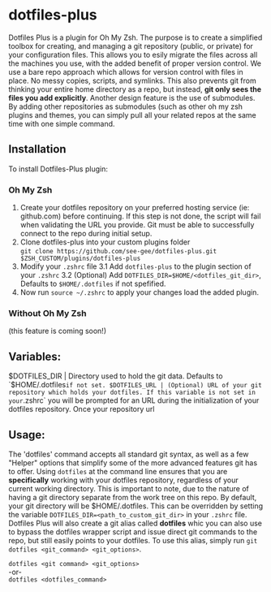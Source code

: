 # dotfiles-plus
Dotfiles Plus is a plugin for Oh My Zsh. The purpose is to create a simplified toolbox for creating, and managing a git repository (public, or private) for your configuration files. This allows you to esily migrate the files across all the machines you use, with the added benefit of proper version control. We use a bare repo approach which allows for version control with files in place. No messy copies, scripts, and symlinks. This also prevents git from thinking your entire home directory as a repo, but instead, __git only sees the files you add explicitly__. Another design feature is the use of submodules. By adding other repositories as submodules (such as other oh my zsh plugins and themes, you can simply pull all your related repos at the same time with one simple command.

## Installation
To install Dotfiles-Plus plugin:  
### Oh My Zsh
1. Create your dotfiles repository on your preferred hosting service (ie: github.com) before continuing. If this step is not done, the script will fail when validating the URL you provide. Git must be able to successfully connect to the repo during initial setup.
2. Clone dotfiles-plus into your custom plugins folder  
  `git clone https://github.com/see-gee/dotfiles-plus.git $ZSH_CUSTOM/plugins/dotfiles-plus`  
3. Modify your `.zshrc` file
  3.1 Add `dotfiles-plus` to the plugin section of your `.zshrc`
  3.2 (Optional) Add `DOTFILES_DIR=$HOME/<dotfiles_git_dir>`, Defaults to `$HOME/.dotfiles` if not spefified. 
4. Now run `source ~/.zshrc` to apply your changes load the added plugin.

### Without Oh My Zsh
(this feature is coming soon!)

## Variables:
$DOTFILES_DIR | Directory used to hold the git data. Defaults to `$HOME/.dotfiles` if not set.
$DOTFILES_URL | (Optional) URL of your git repository which holds your dotfiles. If this variable is not set in your `.zshrc` you will be prompted for an URL during the initialization of your dotfiles repository. Once your repository url



## Usage:
The 'dotfiles' command accepts all standard git syntax, as well as a few "Helper" options that simplify some of the more advanced features git has to offer. Using `dotfiles` at the command line ensures that you are __specifically__ working with your dotfiles repository, regardless of your current working directory. This is important to note, due to the nature of having a git directory separate from the work tree on this repo. By default, your git directory will be $HOME/.dotfiles. This can be overridden by setting the variable `DOTFILES_DIR=<path_to_custom_git_dir>` in your `.zshrc` file. Dotfiles Plus will also create a git alias called **dotfiles** whic you can also use to bypass the dotfiles wrapper script and issue direct git commands to the repo, but still easily points to your dotfiles. To use this alias, simply run `git dotfiles <git_command> <git_options>`.

`dotfiles <git command> <git_options>`  
  -or-  
`dotfiles <dotfiles_command>`  



